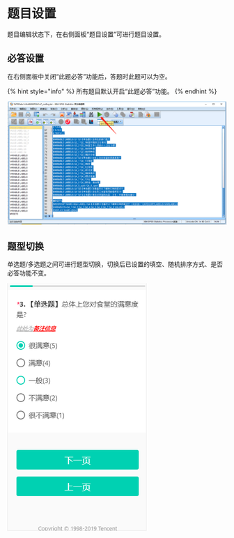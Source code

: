 # 题目设置

题目编辑状态下，在右侧面板“题目设置”可进行题目设置。

## 必答设置

在右侧面板中关闭“此题必答”功能后，答题时此题可以为空。

{% hint style="info" %}
所有题目默认开启“此题必答”功能。
{% endhint %}

![&#x201C;&#x6B64;&#x9898;&#x5FC5;&#x7B54;&#x201D;&#x529F;&#x80FD;](../../.gitbook/assets/image%20%28114%29.png)

## 题型切换

单选题/多选题之间可进行题型切换，切换后已设置的填空、随机排序方式、是否必答功能不变。

![&#x9898;&#x578B;&#x5207;&#x6362;](../../.gitbook/assets/image%20%28172%29.png)

